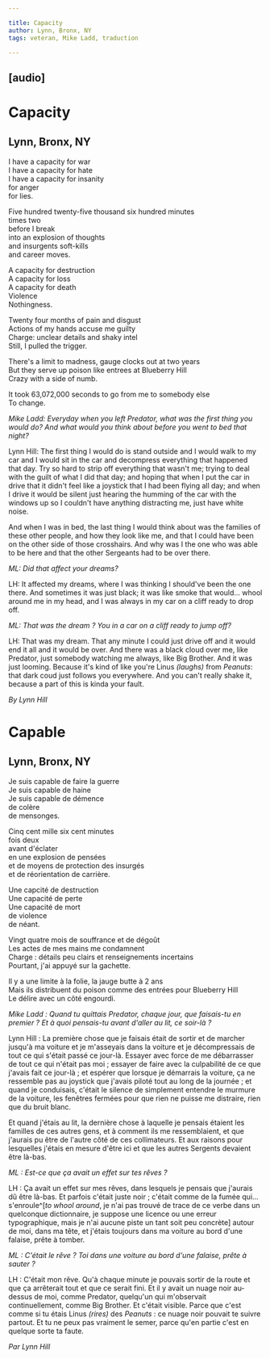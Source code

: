 ```yaml
---

title: Capacity
author: Lynn, Bronx, NY
tags: veteran, Mike Ladd, traduction

---
```


[audio]
----------------
# Capacity
## Lynn, Bronx, NY

I have a capacity for war   
I have a capacity for hate   
I have a capacity for insanity   
for anger   
for lies.

Five hundred twenty-five thousand six hundred minutes   
times two   
before I break   
into an explosion of thoughts   
and insurgents soft-kills   
and career moves.

A capacity for destruction   
A capacity for loss   
A capacity for death   
Violence   
Nothingness.

Twenty four months of pain and disgust   
Actions of my hands accuse me guilty  
Charge: unclear details and shaky intel   
Still, I pulled the trigger.

There's a limit to madness, gauge clocks out at two years   
But they serve up poison like entrees at Blueberry Hill   
Crazy with a side of numb.

It took 63,072,000 seconds to go from me to somebody else   
To change.

_Mike Ladd: Everyday when you left Predator, what was the first thing you would do? And what would you think about before you went to bed that night?_

Lynn Hill: The first thing I would do is stand outside and I would walk to my car and I would sit in the car and decompress everything that happened that day. Try so hard to strip off everything that wasn't me; trying to deal with the guilt of what I did that day; and hoping that when I put the car in drive that it didn't feel like a joystick that I had been flying all day; and when I drive it would be silent just hearing the humming of the car with the windows up so I couldn't have anything distracting me, just have white noise.

And when I was in bed, the last thing I would think about was the families of these other people, and how they look like me, and that I could have been on the other side of those crosshairs. And why was I the one who was able to be here and that the other Sergeants had to be over there.

_ML: Did that affect your dreams?_

LH: It affected my dreams, where I was thinking I should've been the one there. And sometimes it was just black; it was like smoke that would... whool around me in my head, and I was always in my car on a cliff ready to drop off.

_ML: That was the dream ? You in a car on a cliff ready to jump off?_

LH: That was my dream. That any minute I could just drive off and it would end it all and it would be over. And there was a black cloud over me, like Predator, just somebody watching me always, like Big Brother. And it was just looming. Because it's kind of like you're Linus _(laughs)_ from _Peanuts_: that dark coud just follows you everywhere. And you can't really shake it, because a part of this is kinda your fault.

_By Lynn Hill_

# Capable
## Lynn, Bronx, NY

Je suis capable de faire la guerre   
Je suis capable de haine   
Je suis capable de démence   
de colère   
de mensonges.

Cinq cent mille six cent minutes   
fois deux   
avant d'éclater   
en une explosion de pensées   
et de moyens de protection des insurgés   
et de réorientation de carrière.

Une capcité de destruction   
Une capacité de perte   
Une capacité de mort   
de violence   
de néant.

Vingt quatre mois de souffrance et de dégoût   
Les actes de mes mains me condamnent   
Charge : détails peu clairs et renseignements incertains   
Pourtant, j'ai appuyé sur la gachette.

Il y a une limite à la folie, la jauge butte à 2 ans   
Mais ils distribuent du poison comme des entrées pour Blueberry Hill   
Le délire avec un côté engourdi.

_Mike Ladd : Quand tu quittais Predator, chaque jour, que faisais-tu en premier ? Et à quoi pensais-tu avant d'aller au lit, ce soir-là ?_

Lynn Hill : La première chose que je faisais était de sortir et de marcher jusqu'à ma voiture et je m'asseyais dans la voiture et je décompressais de tout ce qui s'était passé ce jour-là. Essayer avec force de me débarrasser de tout ce qui n'était pas moi ; essayer de faire avec la culpabilité de ce que j'avais fait ce jour-là ; et espérer que lorsque je démarrais la voiture, ça ne ressemble pas au joystick que j'avais piloté tout au long de la journée ; et quand je conduisais, c'était le silence de simplement entendre le murmure de la voiture, les fenêtres fermées pour que rien ne puisse me distraire, rien que du bruit blanc.

Et quand j'étais au lit, la dernière chose à laquelle je pensais étaient les familles de ces autres gens, et à comment ils me ressemblaient, et que j'aurais pu être de l'autre côté de ces collimateurs. Et aux raisons pour lesquelles j'étais en mesure d'être ici et que les autres Sergents devaient être là-bas.

_ML : Est-ce que ça avait un effet sur tes rêves ?_

LH : Ça avait un effet sur mes rêves, dans lesquels je pensais que j'aurais dû être là-bas. Et parfois c'était juste noir ; c'était comme de la fumée qui... s'enroule^[_to whool around_, je n'ai pas trouvé de trace de ce verbe dans un quelconque dictionnaire, je suppose une licence ou une erreur typographique, mais je n'ai aucune piste un tant soit peu concrète] autour de moi, dans ma tête, et j'étais toujours dans ma voiture au bord d'une falaise, prête à tomber.

_ML : C'était le rêve ? Toi dans une voiture au bord d'une falaise, prête à sauter ?_

LH : C'était mon rêve. Qu'à chaque minute je pouvais sortir de la route et que ça arrêterait tout et que ce serait fini. Et il y avait un nuage noir au-dessus de moi, comme Predator, quelqu'un qui m'observait continuellement, comme Big Brother. Et c'était visible. Parce que c'est comme si tu étais Linus _(rires)_ des _Peanuts_ : ce nuage noir pouvait te suivre partout. Et tu ne peux pas vraiment le semer, parce qu'en partie c'est en quelque sorte ta faute.

_Par Lynn Hill_
